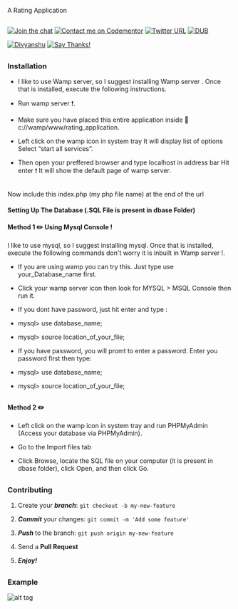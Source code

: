 A Rating Application

##

[![Join the chat](https://img.shields.io/badge/gitter-join%20chat%20%E2%86%92-brightgreen.svg)](https://gitter.im/divyanshu001)
[![Contact me on Codementor](https://cdn.codementor.io/badges/contact_me_github.svg)](https://www.codementor.io/divyanshurawat?utm_source=github&utm_medium=button&utm_term=divyanshurawat&utm_campaign=github)
[![Twitter URL](https://img.shields.io/twitter/url/http/shields.io.svg?style=social)](https://twitter.com/r46956)
[![DUB](https://img.shields.io/dub/l/vibe-d.svg?style=flat)](#)

[![Divyanshu](https://img.shields.io/badge/divyanshu-owner-brightgreen.svg?style=flat)](http://www.divyanshurawat.in)
[![Say Thanks!](https://img.shields.io/badge/Say%20Thanks-!-1EAEDB.svg)](https://saythanks.io/to/divyanshu-rawat)

##

### Installation

* I like to use Wamp server, so I suggest installing Wamp server . Once that is installed, execute the following               instructions.

* Run wamp server :exclamation:.

* Make sure you have placed this entire application inside  :open_file_folder: c://wamp/www/rating_application.

* Left click on the wamp icon in system tray  It will display list of options Select “start all services”.

* Then open your preffered browser and type localhost in address bar Hit enter :exclamation:  It will show the default page of wamp server.

##

Now include this index.php (my php file name) at the end of the url

#### Setting Up The Database (.SQL File is present in dbase Folder)

#### Method 1 :pencil2: Using Mysql Console !

I like to use mysql, so I suggest installing mysql. Once that is installed, execute the following commands don't worry it is inbuilt in Wamp server !.

* If you are using wamp you can try this. Just type use your_Database_name first.

* Click your wamp server icon then look for MYSQL > MSQL Console then run it.

* If you dont have password, just hit enter and type :

* mysql> use database_name;

* mysql> source location_of_your_file;

* If you have password, you will promt to enter a password. Enter you password first then type:

* mysql> use database_name;

* mysql> source location_of_your_file;

##

#### Method 2 :pencil2: 

* Left click on the wamp icon in system tray and run PHPMyAdmin (Access your database via PHPMyAdmin).

* Go to the Import files tab

* Click Browse, locate the SQL file on your computer (it is present in dbase folder), click Open, and then click Go.

##

### Contributing

1. Create your **_branch_**: `git checkout -b my-new-feature`

2. **_Commit_** your changes: `git commit -m 'Add some feature'`

3. **_Push_** to the branch: `git push origin my-new-feature`

4. Send a **Pull Request**

5. **_Enjoy!_**

##

### Example

![alt tag](https://github.com/divyanshu-rawat/rating_application/blob/master/snapshot/Screenshot%20(8).png)

##
